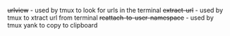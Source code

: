 ~~urlview~~ - used by tmux to look for urls in the terminal
~~extract-url~~ - used by tmux to xtract url from terminal
~~reattach-to-user-namespace~~ - used by tmux yank to copy to clipboard
